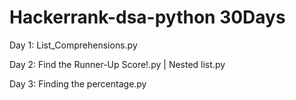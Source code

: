 # Hackerrank-dsa-python 30Days

Day 1: 
List_Comprehensions.py

Day 2: 
Find the Runner-Up Score!.py | Nested list.py

Day 3: Finding the percentage.py
